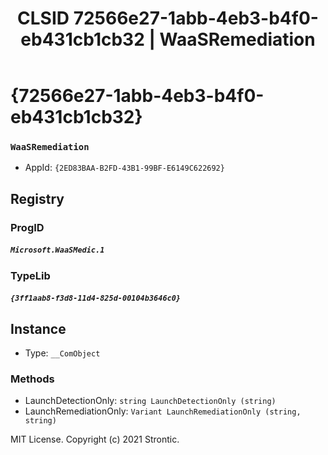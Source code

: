 ﻿---
title: "CLSID 72566e27-1abb-4eb3-b4f0-eb431cb1cb32 | WaaSRemediation"
excerpt: What is COM-Object CLSID 72566e27-1abb-4eb3-b4f0-eb431cb1cb32?
---

# {72566e27-1abb-4eb3-b4f0-eb431cb1cb32}

### `WaaSRemediation`
* AppId: `{2ED83BAA-B2FD-43B1-99BF-E6149C622692}`

## Registry


### ProgID

##### `Microsoft.WaaSMedic.1`

### TypeLib

##### `{3ff1aab8-f3d8-11d4-825d-00104b3646c0}`

## Instance

* Type: `__ComObject`

### Methods

* LaunchDetectionOnly: `string LaunchDetectionOnly (string)`
* LaunchRemediationOnly: `Variant LaunchRemediationOnly (string, string)`

MIT License. Copyright (c) 2021 Strontic.


